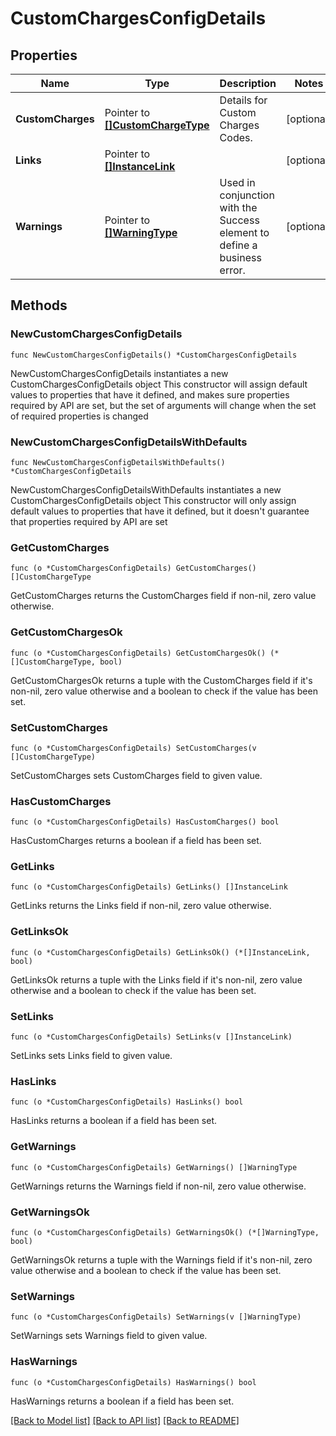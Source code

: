 # CustomChargesConfigDetails

## Properties

Name | Type | Description | Notes
------------ | ------------- | ------------- | -------------
**CustomCharges** | Pointer to [**[]CustomChargeType**](CustomChargeType.md) | Details for Custom Charges Codes. | [optional] 
**Links** | Pointer to [**[]InstanceLink**](InstanceLink.md) |  | [optional] 
**Warnings** | Pointer to [**[]WarningType**](WarningType.md) | Used in conjunction with the Success element to define a business error. | [optional] 

## Methods

### NewCustomChargesConfigDetails

`func NewCustomChargesConfigDetails() *CustomChargesConfigDetails`

NewCustomChargesConfigDetails instantiates a new CustomChargesConfigDetails object
This constructor will assign default values to properties that have it defined,
and makes sure properties required by API are set, but the set of arguments
will change when the set of required properties is changed

### NewCustomChargesConfigDetailsWithDefaults

`func NewCustomChargesConfigDetailsWithDefaults() *CustomChargesConfigDetails`

NewCustomChargesConfigDetailsWithDefaults instantiates a new CustomChargesConfigDetails object
This constructor will only assign default values to properties that have it defined,
but it doesn't guarantee that properties required by API are set

### GetCustomCharges

`func (o *CustomChargesConfigDetails) GetCustomCharges() []CustomChargeType`

GetCustomCharges returns the CustomCharges field if non-nil, zero value otherwise.

### GetCustomChargesOk

`func (o *CustomChargesConfigDetails) GetCustomChargesOk() (*[]CustomChargeType, bool)`

GetCustomChargesOk returns a tuple with the CustomCharges field if it's non-nil, zero value otherwise
and a boolean to check if the value has been set.

### SetCustomCharges

`func (o *CustomChargesConfigDetails) SetCustomCharges(v []CustomChargeType)`

SetCustomCharges sets CustomCharges field to given value.

### HasCustomCharges

`func (o *CustomChargesConfigDetails) HasCustomCharges() bool`

HasCustomCharges returns a boolean if a field has been set.

### GetLinks

`func (o *CustomChargesConfigDetails) GetLinks() []InstanceLink`

GetLinks returns the Links field if non-nil, zero value otherwise.

### GetLinksOk

`func (o *CustomChargesConfigDetails) GetLinksOk() (*[]InstanceLink, bool)`

GetLinksOk returns a tuple with the Links field if it's non-nil, zero value otherwise
and a boolean to check if the value has been set.

### SetLinks

`func (o *CustomChargesConfigDetails) SetLinks(v []InstanceLink)`

SetLinks sets Links field to given value.

### HasLinks

`func (o *CustomChargesConfigDetails) HasLinks() bool`

HasLinks returns a boolean if a field has been set.

### GetWarnings

`func (o *CustomChargesConfigDetails) GetWarnings() []WarningType`

GetWarnings returns the Warnings field if non-nil, zero value otherwise.

### GetWarningsOk

`func (o *CustomChargesConfigDetails) GetWarningsOk() (*[]WarningType, bool)`

GetWarningsOk returns a tuple with the Warnings field if it's non-nil, zero value otherwise
and a boolean to check if the value has been set.

### SetWarnings

`func (o *CustomChargesConfigDetails) SetWarnings(v []WarningType)`

SetWarnings sets Warnings field to given value.

### HasWarnings

`func (o *CustomChargesConfigDetails) HasWarnings() bool`

HasWarnings returns a boolean if a field has been set.


[[Back to Model list]](../README.md#documentation-for-models) [[Back to API list]](../README.md#documentation-for-api-endpoints) [[Back to README]](../README.md)


